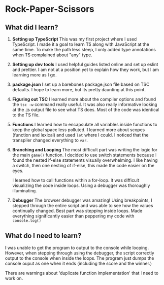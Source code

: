 # Rock-Paper-Scissors

## What did I learn?

1. **Setting up TypeScript**
   This was my first project where I used TypeScript. I made it a goal to learn TS along with JavaScript at the same time. To make the path less steep, I only added type annotations when TS complained about "any" type.

2. **Setting up dev tools**
   I used helpful guides listed online and set up eslint and prettier. I am not at a position yet to explain how they work, but I am learning more as I go.

3. **package.json**
   I set up a barebones package.json file based on TSC defaults. I hope to learn more, but its pretty daunting at this point.

4. **Figuring out TSC**
   I learned more about the compiler options and found the `tsc -w` command really useful. It was also really informative looking at the .js output file to see what TS does. Most of the code was identical to the TS file.

5. **Functions**
   I learned how to encapsulate all variables inside functions to keep the global space less polluted. I learned more about scopes (function and lexical) and used `let` where I could. I noticed that the transpiler changed everything to `var`.

6. **Branching and Looping**
   The most difficult part was writing the logic for the main `game()` function. I decided to use switch statements because I found the nested if-else statements visually overwhelming. I like having a switch, then one nesting of if-else, this made the code easier on the eyes.

   I learned how to call functions within a for-loop. It was difficult visualizing the code inside loops. Using a debugger was thoroughly illuminating.

7. **Debugger**
   The browser debugger was amazing! Using breakpoints, I stepped through the entire script and was able to see how the values continually changed. Best part was stepping inside loops. Made everything significantly easier than peppering my code with `console.log()`

## What do I need to learn?

I was unable to get the program to output to the console while looping. However, when stepping through using the debugger, the script correctly output to the console when inside the loops. The program just dumps the console ouput as one when it ends (including the score and the winner.)

There are warnings about 'duplicate function implementation' that I need to work on.
